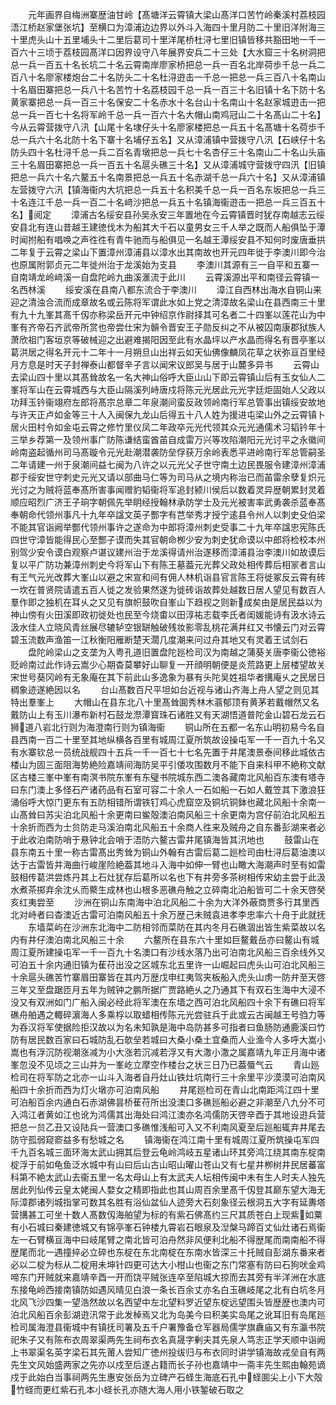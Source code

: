 <!-- { "loadSidebar": true } -->
　　元年画界自梅洲寨歴油甘岭【髙塘洋云霄镇大梁山髙洋口苦竹岭秦溪村荔枝园浯江桥赵家堡张坑】至横口为漳浦边边界以外斗入海四十里月防二十里旧洋附海三十里虎头山十五里埔头十二里后葛司十里洋尾桥杜浔七里旧镇皆移共豁田地一千一百六十三顷于荔枝园髙洋口因界设守八年展界安兵二十三处【大水窟三十名树洞把总一兵一百五十名长坑二十名云霄南岸廖家桥把总一兵一百名北岸荷歩千总一兵二百八十名廖家楼炮台二十名防头二十名杜浔逰击一千总一把总一兵三百八十名南山十名眉田寨把总一兵八十名苦竹十名荔枝园千总一兵一百三十名旧镇十名下防十名黄家寨把总一兵一百三十名保安二十名赤水十名台山十名南山十名赵家城逰击一把总一兵一百七十名将军岭千总一兵一百六十名大帽山南鸡冠山二十名髙山二十名】今从云霄营拨守八汛【山尾十名埭仔头十名廖家楼把总一兵五十名髙塘十名荷歩千总一兵六十名北防十名下寨十名埔仔五名】又从漳浦镇中营拨守八汛【石峡仔十名防头四十名杜浔千总一兵二百名青墩把总一兵七十名杏仔三十名南山二十名山头庙三十名眉田寨把总一兵一百五十名扈头礁三十名】又从漳浦城守营拨守四汛【旧镇把总一兵六十名六鳌五十名南景把总一兵五十名赤湖千总一兵六十名】又从漳浦镇左营拨守六汛【镇海衞内大坑把总一兵五十名积美千总一兵一百名东坂把总一兵三十名连江千总一兵一百二十名﨑沙把总一兵五十名镇海衞逰击一把总一兵三百五十名】阅定
　　漳浦古名绥安县孙吴永安三年置地在今云霄镇晋时犹存南越志云绥安县北有连山昔越王建徳伐木为船其大千石以童男女三千人举之既而人船俱坠于潭时闻拊船有唱唤之声徃徃有青牛驰而与船俱见一名越王潭绥安县不知何时废唐垂拱二年复于云霄之梁山下置漳州漳浦县以漳水出其南故也开元四年徙于李澳川即今治也原属附郭贞元二年徙州治于龙溪始为支县
　　李澳川其源有三一自平和五寨一自南靖龙岭﨑溪一自盘陀岭九曲溪滙流于此川
　　云霄溪源出平和南径云霄镇一名西林溪
　　绥安溪在县南八都东流合于李澳川
　　漳江自西林出海水自铜山来迎之清浊合流而成章故名或云陈将军谓此水如上党之清漳故名梁山在县西南三十里有九十九峯其髙千仭亦称梁岳开元中钟绍京作尉择其可名者二十四峯以莲花山为中峯有齐帝石齐武帝所赏也帝尝仕宋为贑令晋安王子勋反纠之不从被囚南康郡狱族人萧欣祖门客垣京等破械迎之出避难揭阳因至此有水晶坪以产水晶而得名有晋亭峯以葛洪居之得名开元十二年十一月朔旦山出祥云如天仙佛像麟凤花草之状弥亘百里经月方息是时天子封禅泰山都督辛子言以闻宋议郎吴与居于山麓多异书
　　云霄山去梁山四十里以其髙耸故名一名大神山俗呼大臣山山下即云霄镇山后有玉女仙人二峯将军山在云霄城西与大臣山隔溪列峙唐戍将陈元光居此元光字廷炬固始人父政以功拜玉钤衞翊府左郎将髙宗总章二年泉潮间蛮反政领岭南行军总管事出镇绥安故地与许天正卢如金等三十人入闽保九龙山后得五十八人姓为援进屯梁山外之云霄镇卜居火田村令如金屯云霄之修竹里仪凤二年政卒元光代领其众元光通儒术习韬钤年十三举乡荐第一及领州事广防陈谦结蛮酋苖自成雷万兴等攻陷潮阳元光讨平之永徽间岭南盗起循州司马髙璇令元光赴潮潜袭防垒俘获万余岭表悉平进岭南行军总管嗣圣二年请建一州于泉潮间益七闽为八许之以元光父子世守南土边民畏服令建漳州漳浦郡于绥安世守刺史元光又请以部曲马仁等为司马从之境内称治已而苖雷余孽复炽元光讨之为贼将蓝奉髙所害事闻赠豹韬衞将军追封颍川侯后以数着灵异歴朝累封灵着顺应昭烈广济王子珦字朝佩先举眀经授翰林承防学士及元光被害率武勇袭杀蓝奉髙奉朝命代领州事凡十九年卒諡文英子酆字有芑举秀才授宁逺县令州人以刺史殳伯梁不能其官诣阙举酆代领州事许之遂命为中郎将漳州刺史受事二十九年卒諡忠宪陈氏四世守漳皆能得民心至酆子谟而失其官朝命栁少安为刺史犹命谟以中郎将检校本州别驾少安令谟白观察卢谌议建州治于龙溪得请州治遂移而漳浦县治李澳川如故谟后复以平广防功兼漳州刺史今将军山下有陈王墓葢元光葬父政处相传葬后相冡者言山有王气元光改葬大峯山以避之宋宣和间有佣人林机诣县官言陈王将徙冢反云霄有砖一坎在普贤院请遣五百人徙之发验果然遂为徙砖诣故葬处越数日居人望见有数百人羣作即之独机在耳乆之又见有旗帜鼓吹自峯山下趋视之则新成矣由是居民益以为神山傍有火田溪即政初徙处也民至今烧畬以田淳祐志载李氏者闺媛能诗有汲水诗云汲水佳人立晓风青丝展尽辘轳空银缾触破残妆影零乱桃花满井红又书懐云门对云霄碧玉流数声渔笛一江秋衡阳雁断楚天濶几度潮来问过舟其地又有灵着王试剑石
　　盘陀岭梁山之支垄为入粤孔道旧置盘陀廵检司汉为南越之蒲葵关唐李衞公徳裕贬岭南过此作诗云嵩少心期杳莫攀好山聊复一开顔明朝便是炎荒路更上层楼望故关宋世号葵冈岭有无象庵在其下前此山多逸象为暴有头陀吴姓祖华者搆庵乆之民居日稠象迹遂絶因以名
　　台山髙数百尺平坦如台近视与诸山齐海上舟人望之则见其特出羣峯上
　　大帽山在县东北八十里髙耸圎秀林木蓊郁顶有黄茅若戴帽然又名戴防山上有玉川瀑布新村石鼓龙漈潭寳珠石诸胜又有天湖悟道普陀金山碧石龙云石狮道八岩北行则为海澄南行则为镇海衞
　　铜山所在五都一名东山明初易今名自县西南一百二十里至其地纵横各百里有城周江夏所筑故设操屯军一千一百九十名又有水寨钦总一员统战舰四十五兵一千一百七十七名先置于井尾澳景泰间移此城依古楼山为固三面阻海势絶险嘉靖间海防吴平引倭攻围数月不能下自来科甲不絶称文献区古楼三峯中峯有南溟书院东峯有东璧书院城东西二澳各藏南北风船百东澳有塔寺曰东门澳上多怪石产诸药品有石室可容二十余人一石如船一石如人戴笠其下激浪狂涌俗呼大惊门更东有五防相错所谓铁钉鸡心虎窟空及铜坑铜鉢也藏北风船十余南一山髙耸曰苏尖泊北风船十余更南曰鲎殻澳泊南风船三十余更南为宫仔前泊北风船五十余折而西为士贠防走马溪泊南北风船五十余商人徃来及贼舟之自东番彭湖来者必于此收泊南防哨于悬钟北会哨于浯防六鳌古雷井尾镇海皆其汛地也
　　鼓雷山在县东南五十里一称古雷髙出秀耸为铜山外翰有古雷后葛二廵检司由杜浔后葛油澳以达于古雷皆并海曲行峻崖险絶葢其地斗入海中如伸一臂也山瞰大海潮声时至有如雷鼓相传葛洪尝炼丹其上石灶犹存后葛所以名也下有井旁多茶树相传宋幼主尝于此汲水煮茶掷弃余沈乆而藂生成林也山根多恶礁舟触之立碎南北泊船皆可二十余天啓癸亥红夷尝至
　　沙洲在铜山东南海中泊北风船二十余为大洋外蔽商贾多行其里西北对峙者曰杳澳近古雷可泊南风船五十余万歴己未贼袁进孝李忠率六十舟于此就抚
　　东墙菜屿在沙洲东北海中二防相邻而菜防在其内冬月石礁涸出皆生紫菜故以名内有井仔澳泊南北风船三十余
　　六鳌所在县东六十里如巨鳌戴岳亦曰鳌山有城周江夏所建操屯军一千一百九十名澳口有沙线水落乃出可泊南北风船三百余线外又可泊五十余内通旧镇为萑苻出没之区城东北五里许一山崛起曰虎头山可泊北风船三十余扈头礁苦竹寨眉田寨皆在其内万歴戊申红夷驾夹板船入虎头山虏一防弁至天啓三年又至盘踞匝月五年为贼钟之鹏所据广贾路絶乆之乃通其下有双石生海中大浸不没又有双洲如门广船入闽必经此将军澳在东墙之西可泊北风船四十余下有礁曰将军礁舟舶遇之輙碎濵海人多乘桴以取蜡相传陈元光尝驻兵于此或云古闽越王号驺力等为吞汉将军使据险拒汉故以为名未知孰是海中岛防甚多可指者曰鱼肠防通鹿溪曰竹防有居民数百家曰石城防乱石欹垒若城曰大桑小桑土宜桑而人业渔今人多呼大嵩小嵩也有浮沉防视潮涨减为小大涨若沉减若浮又有大潵小潵之属嘉靖九年正月海中诸峯忽没不见顷之三山并为一峯屹立摩空作楼台之状三日乃已葢蜃气云
　　青山廵检司在将军防之北亦一山斗入海者自丹灶山铁灶坑南行三十余里平沙漠漠可泊南风船四十余折而西为灯火墩亦可泊南风船
　　井尾廵检司在青山北南距鸿江四十里可泊船百余内通白石赤湖佛昙桥萑苻所出没澳口多礁廵船必避之非潮至八九分不可入鸿江者黄如江也讹为鸿儒其出海处曰鸿江澳亦名鸿儒防天啓辛酉于其地设逰兵营把总一贠乙丑又设陆兵一营澳口多礁惟浅船可入又不利南风夏至后廵船辄弃井尾去防守孤弱窥窬益多有愁城之名
　　镇海衞在鸿江南十里有城周江夏所筑操屯军四千九百名城三面环海太武山拥其后登云龟岭鸿岐五星诸山环其旁鸿江绕其南东椗南椗浮于前如龟鱼泛水城中有山曰后山古山昭山曜山苍山又有七星井栁树井民居蕃富科第不絶太武山去衞五里一名太母山上有太武夫人坛相传闽中未有生人时夫人独先居此列仙传云皇太姥闽人婺女之精即指此也其山周百余里髙千仭登其巅东望大海无际漳郡诸列城指掌可数其名胜有浴仙盆仙人迹旁大石刻象径云根洞五大字有延夀塔营搆甚工可坐十数人髙数仭海舶望为标的有紫石佛髙约三尺其质苍白上现紫如粟有小石城曰秦建徳城又有锦亭峯石钟楼九霄岩石眼泉及湼槃马蹄百丈仙灶诸石焉衞左一石臂横亘海中曰岐尾臂之南北皆可泊舟然非风便利北船不得歴尾而南南船不得歴尾而北一遇撞捽必立碎也东椗在东北南椗在东南水皆深三十托贼自彭湖东番来者必以二椗为标从二椗用未坤针四更可达大小柑山也衞之东门常塞有防曰石狗吠金鸡啼东门开贼就来嘉靖辛酉一开而饶平贼张连卒至陷城大掠而去其旁有半洋洲在水底东接龟岭西接南镇防如遇风晴见白浪一条长百余丈亦名白玉礁岐尾之北有白坑冬月北风飞沙四集一望浩然故以名西望中左北望料罗近望东椗远望围头皆歴歴也澳内可泊北风船百余彭湖逰汛常于此发棹焉又北为岛美今曰积美实岛尾之讹耳旧有岛尾廵检司属海澄县衞城中有镇抚司署及五千户署豫备仓军器局儒学旗纛庙又有东瀛书院祀朱子又有陈布衣周翠渠两先生祠布衣名真晟字剰夫其先泉人笃志正学天顺中诣阙上书翠渠名英字梁石其先莆人尝知广徳州投绂归与布衣同时讲学镇海故戎垒自有两先生文风始盛两家之先亦以戍至后遂占籍而长子孙也嘉靖中一斋丰先生熙由翰苑谪戍于此始白当事祠两先生惠安张岳为立碑产石蛏生海底石孔中蛏圎尖上小下大殻竹蛏而更红紫石孔本小蛏长孔亦随大海人用小铁錾破石取之
